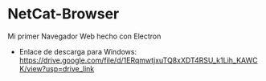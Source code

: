 # NetCat-Browser
Mi primer Navegador Web hecho con Electron

- Enlace de descarga para Windows: https://drive.google.com/file/d/1ERqmwtjxuTQ8xXDT4RSU_k1Lih_KAWCK/view?usp=drive_link
